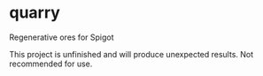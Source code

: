 # quarry
Regenerative ores for Spigot

This project is unfinished and will produce unexpected results. Not recommended for use.
